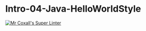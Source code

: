 # Intro-04-Java-HelloWorldStyle
[![Mr Coxall's Super Linter](https://github.com/ICS4U-Programming-JackT/Intro-04-Java-HelloWorldStyle/workflows/Mr%20Coxall's%20Super%20Linter/badge.svg)](https://github.com/ICS4U-Programming-JackT/Intro-04-Java-HelloWorldStyle/actions/)
